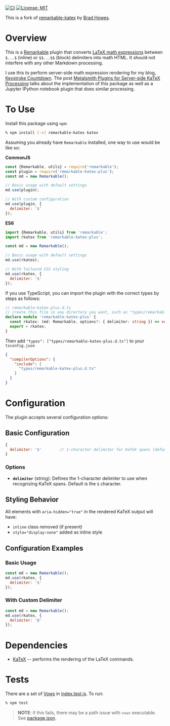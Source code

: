 [![CI](https://github.com/bradhowes/remarkable-katex/workflows/CI/badge.svg)](https://github.com/bradhowes/remarkable-katex)
[![License: MIT](https://img.shields.io/badge/License-MIT-A31F34.svg)](https://opensource.org/licenses/MIT)

This is a fork of [remarkable-katex](https://github.com/bradhowes/remarkable-katex)
by [Brad Howes](https://github.com/bradhowes).

# Overview

This is a [Remarkable](https://github.com/jonschlinkert/remarkable) plugin that converts
[LaTeX math expressions](http://web.ift.uib.no/Teori/KURS/WRK/TeX/symALL.html) between `$...$` (inline) or
`$$...$$` (block) delimiters into math HTML. It should not interfere with any other Markdown processing.

I use this to perform server-side math expression rendering for my blog, [Keystroke
Countdown](https://keystrokecountdown.com). The post
[Metalsmith Plugins for Server-side KaTeX Processing](https://keystrokecountdown.com/articles/metalsmith2/index.html)
talks about the implementation of this package as well as a Jupyter IPython notebook plugin that does
similar processing.

# To Use

Install this package using `npm`:

```bash
% npm install [-s] remarkable-katex katex
```

Assuming you already have `Remarkable` installed, one way to use would be like so:

**CommonJS**

```javascript
const {Remarkable, utils} = require('remarkable');
const plugin = require('remarkable-katex-plus');
const md = new Remarkable();

// Basic usage with default settings
md.use(plugin);

// With custom configuration
md.use(plugin, {
  delimiter: '$'
});
```

**ES6**

```javascript
import {Remarkable, utils} from 'remarkable';
import rkatex from 'remarkable-katex-plus';

const md = new Remarkable();

// Basic usage with default settings
md.use(rkatex);

// With Tailwind CSS styling
md.use(rkatex, {
  delimiter: '$'
});
```

If you use TypeScript, you can import the plugin with the correct types by steps as follows:

```typescript
// remarkable-katex-plus.d.ts
// create this file in any directory you want, such as "types/remarkable-katex.d.ts"
declare module 'remarkable-katex-plus' {
  const rkatex: (md: Remarkable, options?: { delimiter: string }) => void;
  export = rkatex;
}
```

Then add `"types": ["types/remarkable-katex-plus.d.ts"]` to your `tsconfig.json`

```json
{
  "compilerOptions": {
    "include": [
      "types/remarkable-katex-plus.d.ts"
    ]
  }
}
```

# Configuration

The plugin accepts several configuration options:

## Basic Configuration

```javascript
{
  delimiter: '$'        // 1-character delimiter for KaTeX spans (default: '$')
}
```

### Options

- **`delimiter`** (string): Defines the 1-character delimiter to use when recognizing KaTeX spans. Default is the `$` character.

## Styling Behavior

All elements with `aria-hidden="true"` in the rendered KaTeX output will have:
- `inline` class removed (if present)
- `style="display:none"` added as inline style

## Configuration Examples

### Basic Usage
```javascript
const md = new Remarkable();
md.use(rkatex, {
  delimiter: '$'
});
```

### With Custom Delimiter
```javascript  
const md = new Remarkable();
md.use(rkatex, {
  delimiter: '@'
});
```

# Dependencies

* [KaTeX](https://github.com/Khan/KaTeX) -- performs the rendering of the LaTeX commands.

# Tests

There are a set of [Vows](http://vowsjs.org) in [index.test.js](index.test.js). To run:

```bash
% npm test
```

> **NOTE**: if this fails, there may be a path issue with `vows` executable. See [package.json](package.json).
